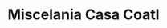 ---
title: "Miscelania Casa Coatl"
url: /san-andres-cholula/miscelania-casa-coatl/
shop: Lebensmittel
---